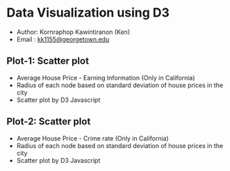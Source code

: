 # Data Visualization using D3 #
- Author: Kornraphop Kawintiranon (Ken)
- Email : kk1155@georgetown.edu

## Plot-1: Scatter plot ##
- Average House Price - Earning Information (Only in California)
- Radius of each node based on standard deviation of house prices in the city
- Scatter plot by D3 Javascript

## Plot-2: Scatter plot ##
- Average House Price - Crime rate (Only in California)
- Radius of each node based on standard deviation of house prices in the city
- Scatter plot by D3 Javascript